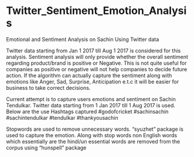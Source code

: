 # Twitter_Sentiment_Emotion_Analysis
Emotional and Sentiment Analysis on Sachin Using Twitter data

Twitter data starting from Jan 1 2017 till Aug 1 2017 is considered for this analysis. Sentiment analysis will only provide whether the overall sentiment regarding product/brand is positive or Negative. This is not quite useful for companies as positive or negative will not help companies to decide future action. 
If the algorithm can actually capture the sentiment along with emotions like Anger, Sad, Surprise, Anticipation e.t.c it will be easier for business to take correct decisions.

Current attempt is to capture users emotions and sentiment on Sachin Tendulkar. Twitter data starting from 1 Jan 2017 till 1 Aug 2017 is used. Below are the use Hashtags captured 
#godofcricket
#sachinsachin
#sachintendulkar
#tendulkar
#thankyousachin

Stopwords are used to remove unnecessary words. “syuzhet” package is used to capture the emotion. Along with stop words non English words which essentially are the hindi/un essential words are removed from the corpus using “hunspell” package


